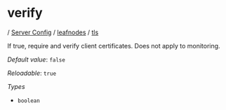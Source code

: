 # verify

/ [Server Config](/ref/config/index.md) / [leafnodes](/ref/config/leafnodes/index.md) / [tls](/ref/config/leafnodes/tls/index.md) 

If true, require and verify client certificates. Does not apply to monitoring.

*Default value*: `false`

*Reloadable*: `true`

*Types*

- `boolean`


